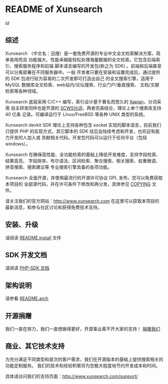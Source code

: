 README of Xunsearch
===================
$Id$

综述
----

Xunsearch （中文名：迅搜）是一套免费开源的专业中文全文检索解决方案，简单易用而且
功能强大、性能卓越能轻松处理海量数据的全文检索。它包含后端索引、搜索服务程序和前端
脚本语言编写的开发包(称之为 SDK) 。前端和后端甚至可以分离部署在不同服务器中。一般
开发者只要在安装和设置完成后，通过提供的 SDK 包进行较为容易的二次开发即可打造出自己
的全文搜索引擎，适用于 MySQL 数据库全文检索、web站内/论坛搜索、行业门户/垂直搜索、
文档/文献检索等各种领域。

Xunsearch 底层采用 C/C++ 编写，索引设计基于著名而悠久的 [Xapian][1]，分词采用
自主研发同样也是开源的 [SCWS分词][2]，两者完美结合，理论上单个搜索库支持 40 亿条
记录。可编译运行于 Linux/FreeBSD 等各种 UNIX 类型的系统。

Xunsearch devkit SDK 理论上支持各种包含 socket 实现的脚本语言，目前我们只提供 
PHP 的实现方式，其它脚本的 SDK 往后会陆续考虑和开发，也欢迎有能力开发的人加入或
贡献相关代码。开发包代码可以运行于任何平台（包括 windows）。

Xunsearch 在确保高性能、全功能检索的基础上降低开发难度，支持字段检索、结果高亮、
字段排序、布尔语法、区间检索、聚合搜索、相关搜索、权重微调、拼音搜索、搜索建议等
专业搜索引擎具备的各项功能。

Xunsearch 全面开源，并使用最流行的开源许可协议 GPL 发布。您可以免费获取本项目的
全部源代码，并在许可条件下修改和再分发，具体参见 [COPYING](COPYING) 文件。

请关注我们的官方网站：<http://www.xunsearch.com>
在这里可以获取本项目的最新消息，和参与社区讨论和获得免费技术支持。


安装、升级
---------

请阅读 [README.install](https://github.com/hightman/xunsearch/blob/master/README.install) 文件


SDK 开发文档
-----------

请阅读 [PHP-SDK 文档](https://github.com/hightman/xunsearch/blob/master/sdk/php/README.md)


架构说明
-------

请参看 [README.arch](https://github.com/hightman/xunsearch/blob/master/README.arch)


开源捐赠
-------

我们一直在努力，我们一直想做得更好，开源事业离不开大家的支持！
[捐赠我们](http://www.xunsearch.com/site/donate)


商业、其它技术支持
----------------

为充分满足不同类型和层次的客户需求，我们在开源版本的基础上提供搜索相关的功能定制服务。
我们的技术和经验积累将为您极大程度地节约开发成本和时间。

具体请访问我们的支持页面：<http://www.xunsearch.com/support/>


[1]: http://xapian.org/
[2]: http://www.xunsearch.com/scws/
